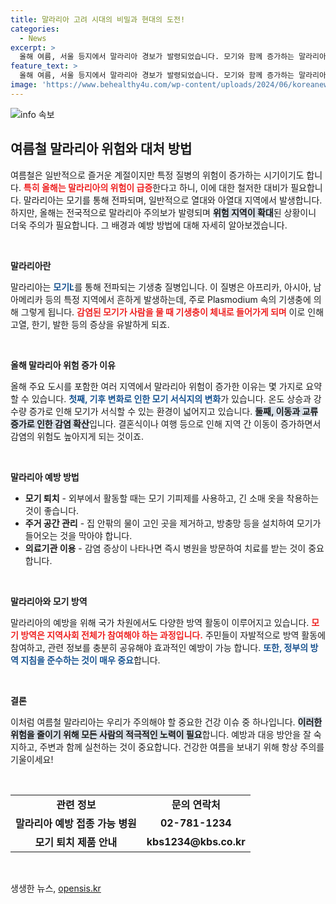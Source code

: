 ```yaml
---
title: 말라리아 고려 시대의 비밀과 현대의 도전!
categories:
  - News
excerpt: >
  올해 여름, 서울 등지에서 말라리아 경보가 발령되었습니다. 모기와 함께 증가하는 말라리아 위험, 그 배경은 무엇일까요? 자세한 내용을 통해 이 불청객에 대비하세요!
feature_text: >
  올해 여름, 서울 등지에서 말라리아 경보가 발령되었습니다. 모기와 함께 증가하는 말라리아 위험, 그 배경은 무엇일까요? 자세한 내용을 통해 이 불청객에 대비하세요!
image: 'https://www.behealthy4u.com/wp-content/uploads/2024/06/koreanews.jpg'
---
```


<p><img src="https://www.behealthy4u.com/wp-content/uploads/2024/06/koreanews.jpg" alt="info 속보" /></p>

<h2 data-ke-size="size26">여름철 말라리아 위험와 대처 방법</h2>

<p data-ke-size="size16">여름철은 일반적으로 즐거운 계절이지만 특정 질병의 위험이 증가하는 시기이기도 합니다. <b><span style="color: #ee2323;">특히 올해는 말라리아의 위험이 급증</span></b>한다고 하니, 이에 대한 철저한 대비가 필요합니다. 말라리아는 모기를 통해 전파되며, 일반적으로 열대와 아열대 지역에서 발생합니다. 하지만, 올해는 전국적으로 말라리아 주의보가 발령되며 <b><span style="background-color: #21538527;">위험 지역이 확대</span></b>된 상황이니 더욱 주의가 필요합니다. 그 배경과 예방 방법에 대해 자세히 알아보겠습니다.</p>

<p data-ke-size="size16">&nbsp;</p>

<p><b>말라리아란</b></p>

<p data-ke-size="size16">말라리아는 <b><span style="color: #1a5490;">모기Ŀ</span></b>를 통해 전파되는 기생충 질병입니다. 이 질병은 아프리카, 아시아, 남아메리카 등의 특정 지역에서 흔하게 발생하는데, 주로 Plasmodium 속의 기생충에 의해 그렇게 됩니다. <b><span style="color: #ee2323;">감염된 모기가 사람을 물 때 기생충이 체내로 들어가게 되며</span></b> 이로 인해 고열, 한기, 발한 등의 증상을 유발하게 되죠.</p>

<p data-ke-size="size16">&nbsp;</p>

<p><b>올해 말라리아 위험 증가 이유</b></p>

<p data-ke-size="size16">올해 주요 도시를 포함한 여러 지역에서 말라리아 위험이 증가한 이유는 몇 가지로 요약할 수 있습니다. <b><span style="color: #1a5490;">첫째, 기후 변화로 인한 모기 서식지의 변화</span></b>가 있습니다. 온도 상승과 강수량 증가로 인해 모기가 서식할 수 있는 환경이 넓어지고 있습니다. <b><span style="background-color: #21538527;">둘째, 이동과 교류 증가로 인한 감염 확산</span></b>입니다. 결혼식이나 여행 등으로 인해 지역 간 이동이 증가하면서 감염의 위험도 높아지게 되는 것이죠.</p>

<p data-ke-size="size16">&nbsp;</p>

<p><b>말라리아 예방 방법</b></p>

<ul>
  <li><b>모기 퇴치</b> - 외부에서 활동할 때는 모기 기피제를 사용하고, 긴 소매 옷을 착용하는 것이 좋습니다.</li>
  <li><b>주거 공간 관리</b> - 집 안팎의 물이 고인 곳을 제거하고, 방충망 등을 설치하여 모기가 들어오는 것을 막아야 합니다.</li>
  <li><b>의료기관 이용</b> - 감염 증상이 나타나면 즉시 병원을 방문하여 치료를 받는 것이 중요합니다.</li>
</ul>

<p data-ke-size="size16">&nbsp;</p>

<p><b>말라리아와 모기 방역</b></p>

<p data-ke-size="size16">말라리아의 예방을 위해 국가 차원에서도 다양한 방역 활동이 이루어지고 있습니다. <b><span style="color: #ee2323;">모기 방역은 지역사회 전체가 참여해야 하는 과정입니다.</span></b> 주민들이 자발적으로 방역 활동에 참여하고, 관련 정보를 충분히 공유해야 효과적인 예방이 가능 합니다. <b><span style="color: #1a5490;">또한, 정부의 방역 지침을 준수하는 것이 매우 중요</span></b>합니다.</p>

<p data-ke-size="size16">&nbsp;</p>

<p><b>결론</b></p>

<p data-ke-size="size16">이처럼 여름철 말라리아는 우리가 주의해야 할 중요한 건강 이슈 중 하나입니다. <b><span style="background-color: #21538527;">이러한 위험을 줄이기 위해 모든 사람의 적극적인 노력이 필요</span></b>합니다. 예방과 대응 방안을 잘 숙지하고, 주변과 함께 실천하는 것이 중요합니다. 건강한 여름을 보내기 위해 항상 주의를 기울이세요!</p>

<p data-ke-size="size16">&nbsp;</p>

<table>
    <tr>
        <td style="text-align: center; height: 17px;"><b>관련 정보</b></td>
        <td style="text-align: center; height: 17px;"><b>문의 연락처</b></td>
    </tr>
    <tr>
        <td style="text-align: center; height: 17px;"><b>말라리아 예방 접종 가능 병원</b></td>
        <td style="text-align: center; height: 17px;"><b>02-781-1234</b></td>
    </tr>
    <tr>
        <td style="text-align: center; height: 17px;"><b>모기 퇴치 제품 안내</b></td>
        <td style="text-align: center; height: 17px;"><b>kbs1234@kbs.co.kr</b></td>
    </tr>
</table>

<p data-ke-size="size16">&nbsp;</p>
생생한 뉴스, <a href="https://opensis.kr" rel="dofollow">opensis.kr</a>


